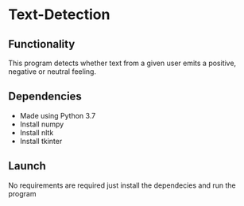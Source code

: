 # Text-Detection

## Functionality
This program detects whether text from a given user emits a positive, negative or neutral feeling.

## Dependencies
* Made using Python 3.7
* Install numpy
* Install nltk
* Install tkinter

## Launch
No requirements are required just install the dependecies and run the program
